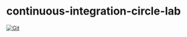 # continuous-integration-circle-lab

[![Git](https://app.soluble.cloud/api/v1/public/badges/aecabd5b-8114-447b-a9b4-04109e3cf3ef.svg?orgId=650162616495)](https://app.soluble.cloud/repos/details/github.com/james-leha/continuous-integration-circle-lab?orgId=650162616495)  

